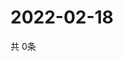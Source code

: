 # 2022-02-18
  共 0条

  <!-- BEGIN -->
  <!-- 最后更新时间Fri Feb 18 2022 04:06:59 GMT+0000 (Coordinated Universal Time) -->
  
  <!-- END -->
  
  